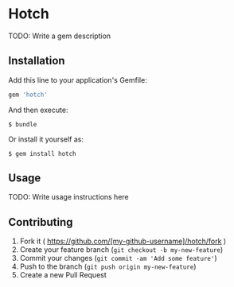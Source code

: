 # Hotch

TODO: Write a gem description

## Installation

Add this line to your application's Gemfile:

```ruby
gem 'hotch'
```

And then execute:

    $ bundle

Or install it yourself as:

    $ gem install hotch

## Usage

TODO: Write usage instructions here

## Contributing

1. Fork it ( https://github.com/[my-github-username]/hotch/fork )
2. Create your feature branch (`git checkout -b my-new-feature`)
3. Commit your changes (`git commit -am 'Add some feature'`)
4. Push to the branch (`git push origin my-new-feature`)
5. Create a new Pull Request
